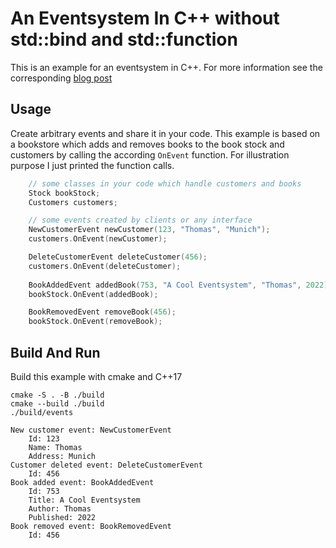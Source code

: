 # An Eventsystem In C++ without std::bind and std::function

This is an example for an eventsystem in C++. For more information see the corresponding [blog post](https://www.codingwiththomas.com/blog/an-eventsystem-without-std-bind-and-std-function)

## Usage
Create arbitrary events and share it in your code. This example is based on a bookstore which adds and removes books to the book stock and customers by calling the according `OnEvent` function. For illustration purpose I just printed the function calls.

````cpp
    // some classes in your code which handle customers and books
    Stock bookStock;
    Customers customers;

    // some events created by clients or any interface
    NewCustomerEvent newCustomer(123, "Thomas", "Munich");
    customers.OnEvent(newCustomer);

    DeleteCustomerEvent deleteCustomer(456);
    customers.OnEvent(deleteCustomer);
    
    BookAddedEvent addedBook(753, "A Cool Eventsystem", "Thomas", 2022);
    bookStock.OnEvent(addedBook);

    BookRemovedEvent removeBook(456);
    bookStock.OnEvent(removeBook);
````

## Build And Run

Build this example with cmake and C++17

````
cmake -S . -B ./build
cmake --build ./build
./build/events

New customer event: NewCustomerEvent
    Id: 123
    Name: Thomas
    Address: Munich
Customer deleted event: DeleteCustomerEvent
    Id: 456
Book added event: BookAddedEvent
    Id: 753
    Title: A Cool Eventsystem
    Author: Thomas
    Published: 2022
Book removed event: BookRemovedEvent
    Id: 456
````





